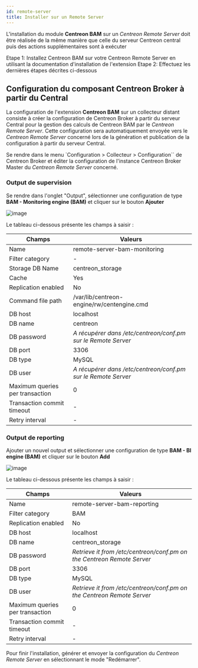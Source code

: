```yaml
---
id: remote-server
title: Installer sur un Remote Server
---
```


L'installation du module **Centreon BAM** sur un *Centreon Remote
Server* doit être réalisée de la même manière que celle du serveur
Centreon central puis des actions supplémentaires sont à exécuter

  Etape 1: Installez Centreon BAM sur votre Centreon Remote Server en
    utilisant la documentation d'installation de l'extension
  Etape 2: Effectuez les dernières étapes décrites ci-dessous

## Configuration du composant Centreon Broker à partir du Central

La configuration de l'extension **Centreon BAM** sur un collecteur
distant consiste à créer la configuration de Centreon Broker à partir du
serveur Central pour la gestion des calculs de Centreon BAM par le
*Centreon Remote Server*. Cette configuration sera automatiquement
envoyée vers le *Centreon Remote Server* concerné lors de la génération
et publication de la configuration à partir du serveur Central.

Se rendre dans le menu `Configuration > Collecteur > Configuration`` de
Centreon Broker et éditer la configuration de l'instance Centreon
Broker Master du *Centreon Remote Server* concerné.

### Output de supervision

Se rendre dans l'onglet "Output", sélectionner une configuration de
type **BAM - Monitoring engine (BAM)** et cliquer sur le bouton
**Ajouter**

![image](assets/service-mapping/remote-server/conf_poller_bam_monitoring.png)

Le tableau ci-dessous présente les champs à saisir :

  Champs         |      Valeurs
  ------------------------|----------------------------------------------
  Name         |        remote-server-bam-monitoring
  Filter category  |   -
  Storage DB Name   |   centreon_storage
  Cache             |   Yes
  Replication enabled | No
  Command file path  |  /var/lib/centreon-engine/rw/centengine.cmd
  DB host           |   localhost
  DB name           |   centreon
  DB password       |   *A récupérer dans /etc/centreon/conf.pm sur le Remote Server*
  DB port           |   3306
  DB type           |   MySQL
  DB user           |   *A récupérer dans /etc/centreon/conf.pm sur le Remote Server*
  Maximum queries per transaction  |  0
  Transaction commit timeout | -
  Retry interval       | -

### Output de reporting

Ajouter un nouvel output et sélectionner une configuration de type **BAM - BI engine (BAM)** et
cliquer sur le bouton **Add**

![image](assets/service-mapping/remote-server/conf_poller_bam_reporting.png)

Le tableau ci-dessous présente les champs à saisir :

  Champs               | Valeurs
  ------------------------|----------------------------------------------
  Name  |              remote-server-bam-reporting
  Filter category     | BAM
  Replication enabled |  No
  DB host            |  localhost
  DB name            |  centreon_storage
  DB password        |  *Retrieve it from /etc/centreon/conf.pm on the Centreon Remote Server*
  DB port            |  3306
  DB type            |  MySQL
  DB user            |  *Retrieve it from /etc/centreon/conf.pm on the Centreon Remote Server*                      
  Maximum queries per transaction |    0
  Transaction commit timeout | -
  Retry interval       | -

Pour finir l'installation, générer et envoyer la configuration du
*Centreon Remote Server* en sélectionnant le mode "Redémarrer".
